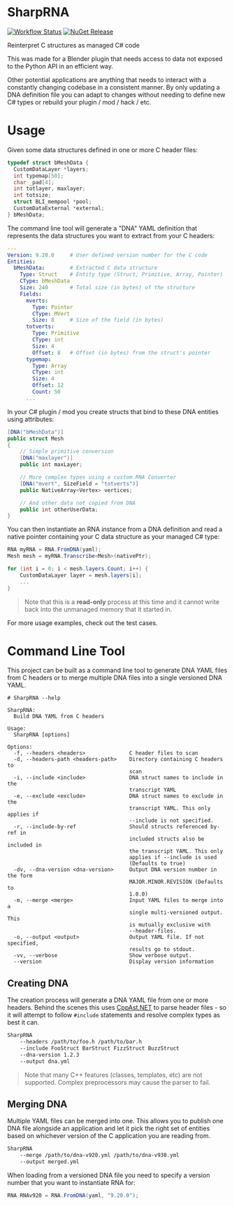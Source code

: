 # SharpRNA
[![Workflow Status][workflow-image]][workflow-url]
[![NuGet Release][nuget-image]][nuget-url]

Reinterpret C structures as managed C# code

This was made for a Blender plugin that needs access to data not exposed to the Python API in an efficient way.

Other potential applications are anything that needs to interact with a constantly changing codebase in a consistent manner. By only updating a DNA definition file you can adapt to changes without needing to define new C# types or rebuild your plugin / mod / hack / etc.


# Usage

Given some data structures defined in one or more C header files:

```cpp
typedef struct bMeshData {
  CustomDataLayer *layers;
  int typemap[50];
  char _pad[4];
  int totlayer, maxlayer;
  int totsize;
  struct BLI_mempool *pool;
  CustomDataExternal *external;
} bMeshData;
```

The command line tool will generate a "DNA" YAML definition that represents the data structures you want to extract from your C headers:


```yaml
---
Version: 9.20.0     # User defined version number for the C code
Entities:
  bMeshData:        # Extracted C data structure
    Type: Struct    # Entity type (Struct, Primitive, Array, Pointer)
    CType: bMeshData
    Size: 240       # Total size (in bytes) of the structure
    Fields:
      mverts:
        Type: Pointer
        CType: MVert
        Size: 8     # Size of the field (in bytes)
      totverts:
        Type: Primitive
        CType: int
        Size: 4
        Offset: 8   # Offset (in bytes) from the struct's pointer
      typemap:
        Type: Array
        CType: int
        Size: 4
        Offset: 12
        Count: 50
      ...
```

In your C# plugin / mod you create structs that bind to these DNA entities using attributes:

```cs
[DNA("bMeshData")]
public struct Mesh
{
    // Simple primitive conversion
    [DNA("maxlayer")]
    public int maxLayer;

    // More complex types using a custom RNA Converter
    [DNA("mvert", SizeField = "totverts")]
    public NativeArray<Vertex> vertices;

    // And other data not copied from DNA
    public int otherUserData;
}
```

You can then instantiate an RNA instance from a DNA definition and read a native pointer containing your C data structure as your managed C# type:

```cs
RNA myRNA = RNA.FromDNA(yaml);
Mesh mesh = myRNA.Transcribe<Mesh>(nativePtr);

for (int i = 0; i < mesh.layers.Count; i++) {
    CustomDataLayer layer = mesh.layers[i];
    ...
}
```

>Note that this is a **read-only** process at this time and it cannot write back into the unmanaged memory that it started in.

For more usage examples, check out the test cases.


# Command Line Tool

This project can be built as a command line tool to generate DNA YAML files from C headers or to merge multiple DNA files into a single versioned DNA YAML.

```text
# SharpRNA --help

SharpRNA:
  Build DNA YAML from C headers

Usage:
  SharpRNA [options]

Options:
  -f, --headers <headers>              C header files to scan
  -d, --headers-path <headers-path>    Directory containing C headers to
                                       scan
  -i, --include <include>              DNA struct names to include in the
                                       transcript YAML
  -e, --exclude <exclude>              DNA struct names to exclude in the
                                       transcript YAML. This only applies if
                                       --include is not specified.
  -r, --include-by-ref                 Should structs referenced by-ref in
                                       included structs also be included in
                                       the transcript YAML. This only
                                       applies if --include is used
                                       (Defaults to true)
  -dv, --dna-version <dna-version>     Output DNA version number in the form
                                       MAJOR.MINOR.REVISION (Defaults to
                                       1.0.0)
  -m, --merge <merge>                  Input YAML files to merge into a
                                       single multi-versioned output. This
                                       is mutually exclusive with
                                       --header-files.
  -o, --output <output>                Output YAML file. If not specified,
                                       results go to stdout.
  -vv, --verbose                       Show verbose output.
  --version                            Display version information
```


## Creating DNA

The creation process will generate a DNA YAML file from one or more headers. Behind the scenes this uses [CppAst.NET](https://github.com/xoofx/CppAst.NET) to parse header files - so it will attempt to follow `#include` statements and resolve complex types as best it can.

```sh
SharpRNA
    --headers /path/to/foo.h /path/to/bar.h
    --include FooStruct BarStruct FizzStruct BuzzStruct
    --dna-version 1.2.3
    --output dna.yml
```

>Note that many C++ features (classes, templates, etc) are not supported. Complex preprocessors may cause the parser to fail.


## Merging DNA

Multiple YAML files can be merged into one. This allows you to publish one DNA file alongside an application and let it pick the right set of entities based on whichever version of the C application you are reading from.

```sh
SharpRNA
    --merge /path/to/dna-v920.yml /path/to/dna-v930.yml
    --output merged.yml
```

When loading from a versioned DNA file you need to specify a version number that you want to instantiate RNA for:

```cs
RNA RNAv920 = RNA.FromDNA(yaml, "9.20.0");
```


<!-- Links: -->
[workflow-image]: https://github.com/McManning/SharpRNA/actions/workflows/publish.yml/badge.svg
[workflow-url]: https://github.com/McManning/SharpRNA/actions/workflows/publish.yml

[nuget-image]: https://img.shields.io/nuget/v/SharpRNA.svg
[nuget-url]: https://www.nuget.org/packages/SharpRNA/
